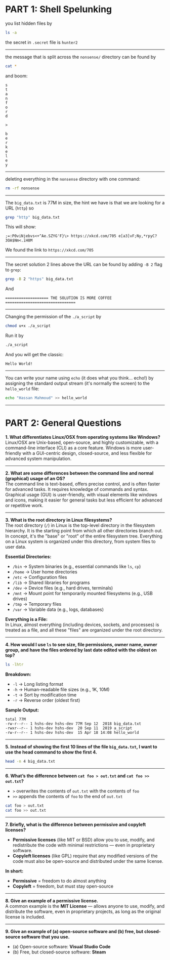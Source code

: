
# PART 1: Shell Spelunking

you list hidden files by  
```bash
ls -a
```

the secret in `.secret` file is `hunter2`

---

the message that is split across the `nonsense/` directory can be found by  
```bash
cat *
```

and boom:  
```
s
t
a
n
f
o
r
d

>

b
e
r
k
e
l
e
y
```

---

deleting everything in the `nonsense` directory with one command:  
```bash
rm -rf nonsense
```

---

The `big_data.txt` is 77M in size, the hint we have is that we are looking for a URL (`http`) so  
```bash
grep "http" big_data.txt
```

This will show:  
```
;=:P0viNjebvs<+^Ae.SZYG'F}\> https://xkcd.com/705 e[a3]vF;Ny,*rpyC?3OA$Nm<.iH8M
```

We found the link to `https://xkcd.com/705`

---

The secret solution 2 lines above the URL can be found by adding `-B 2` flag to `grep`:  
```bash
grep -B 2 "https" big_data.txt
```

And  
```
=================== THE SOLUTION IS MORE COFFEE ===============================
```

---

Changing the permission of the `./a_script` by  
```bash
chmod u+x ./a_script
```

Run it by  
```bash
./a_script
```

And you will get the classic:  
```
Hello World!
```

---

You can write your name using `echo` (it does what you think… echo!) by assigning the standard output stream (it's normally the screen) to the `hello_world` file:  
```bash
echo "Hassan Mahmoud" >> hello_world
```

---

# PART 2: General Questions

**1. What differentiates Linux/OSX from operating systems like Windows?**  
Linux/OSX are Unix-based, open-source, and highly customizable, with a command-line interface (CLI) as a core feature. Windows is more user-friendly with a GUI-centric design, closed-source, and less flexible for advanced system manipulation.

---

**2. What are some differences between the command line and normal (graphical) usage of an OS?**  
The command line is text-based, offers precise control, and is often faster for advanced tasks. It requires knowledge of commands and syntax. Graphical usage (GUI) is user-friendly, with visual elements like windows and icons, making it easier for general tasks but less efficient for advanced or repetitive work.

---

**3. What is the root directory in Linux filesystems?**  
The root directory (`/`) in Linux is the top-level directory in the filesystem hierarchy. It is the starting point from which all other directories branch out. In concept, it's the "base" or "root" of the entire filesystem tree. Everything on a Linux system is organized under this directory, from system files to user data.

**Essential Directories:**
- `/bin` → System binaries (e.g., essential commands like `ls`, `cp`)
- `/home` → User home directories
- `/etc` → Configuration files
- `/lib` → Shared libraries for programs
- `/dev` → Device files (e.g., hard drives, terminals)
- `/mnt` → Mount point for temporarily mounted filesystems (e.g., USB drives)
- `/tmp` → Temporary files
- `/var` → Variable data (e.g., logs, databases)

**Everything is a File:**  
In Linux, almost everything (including devices, sockets, and processes) is treated as a file, and all these "files" are organized under the root directory.

---

**4. How would I use `ls` to see size, file permissions, owner name, owner group, and have the files ordered by last date edited with the oldest on top?**  
```bash
ls -lhtr
```

**Breakdown:**
- `-l` → Long listing format
- `-h` → Human-readable file sizes (e.g., 1K, 10M)
- `-t` → Sort by modification time
- `-r` → Reverse order (oldest first)

**Sample Output:**  
```
total 77M
-rw-r--r-- 1 hshs-dev hshs-dev 77M Sep 12  2018 big_data.txt
-rwxr--r-- 1 hshs-dev hshs-dev  20 Sep 11  2019 a_script
-rw-r--r-- 1 hshs-dev hshs-dev  15 Apr 18 14:08 hello_world
```

---

**5. Instead of showing the first 10 lines of the file `big_data.txt`, I want to use the head command to show the first 4.**  
```bash
head -n 4 big_data.txt
```

---

**6. What’s the difference between `cat foo > out.txt` and `cat foo >> out.txt`?**

- `>` overwrites the contents of `out.txt` with the contents of `foo`
- `>>` appends the contents of `foo` to the end of `out.txt`  

```bash
cat foo > out.txt
cat foo >> out.txt
```

---

**7. Briefly, what is the difference between permissive and copyleft licenses?**

- **Permissive licenses** (like MIT or BSD) allow you to use, modify, and redistribute the code with minimal restrictions — even in proprietary software.
- **Copyleft licenses** (like GPL) require that any modified versions of the code must also be open-source and distributed under the same license.

**In short:**
- **Permissive** = freedom to do almost anything
- **Copyleft** = freedom, but must stay open-source

---

**8. Give an example of a permissive license.**  
A common example is the **MIT License** — allows anyone to use, modify, and distribute the software, even in proprietary projects, as long as the original license is included.

---

**9. Give an example of (a) open-source software and (b) free, but closed-source software that you use.**

- (a) Open-source software: **Visual Studio Code**
- (b) Free, but closed-source software: **Steam**